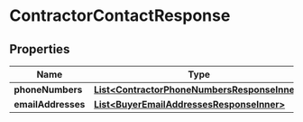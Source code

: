 

# ContractorContactResponse


## Properties

| Name | Type | Description | Notes |
|------------ | ------------- | ------------- | -------------|
|**phoneNumbers** | [**List&lt;ContractorPhoneNumbersResponseInner&gt;**](ContractorPhoneNumbersResponseInner.md) |  |  [optional] |
|**emailAddresses** | [**List&lt;BuyerEmailAddressesResponseInner&gt;**](BuyerEmailAddressesResponseInner.md) |  |  [optional] |



